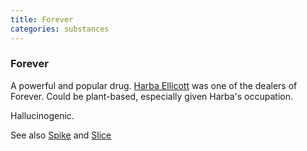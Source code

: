 ```yaml
---
title: Forever
categories: substances
---
```


### Forever
A powerful and popular drug. [Harba Ellicott](HarbaEllicott) was one of the dealers of Forever. Could be plant-based, especially given Harba's occupation. 

Hallucinogenic.

See also [Spike](Spike) and [Slice](Slice)
